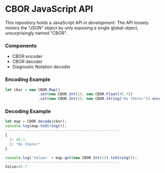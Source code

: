 # CBOR JavaScript API

This repository holds a JavaScript API _in development_.  The API
loosely mimics the "JSON" object by only exposing a single global object,
unsurprisingly named "CBOR".

### Components
- CBOR encoder
- CBOR decoder
- Diagnostic Notation decoder

### Encoding Example

```javascript
let cbor = new CBOR.Map()
               .set(new CBOR.Int(1), new CBOR.Float(45.7))
               .set(new CBOR.Int(2), new CBOR.String("Hi there!")).encode();
```

### Decoding Example

```javascript
let map = CBOR.decode(cbor);
console.log(map.toString());
----------------------------------------------------
{
  1: 45.7,
  2: "Hi there!"
}

console.log('Value=' + map.get(new CBOR.Int(1)).toString());
----------------------------------------------------
Value=45.7
```
